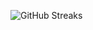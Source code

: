 ![GitHub Streaks](https://github-streaks-mqc9.onrender.com/streak/happilli/image?theme=midnight&cache_bust=1742863969)
